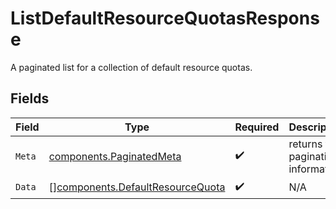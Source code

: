 # ListDefaultResourceQuotasResponse

A paginated list for a collection of default resource quotas.


## Fields

| Field                                                                                | Type                                                                                 | Required                                                                             | Description                                                                          |
| ------------------------------------------------------------------------------------ | ------------------------------------------------------------------------------------ | ------------------------------------------------------------------------------------ | ------------------------------------------------------------------------------------ |
| `Meta`                                                                               | [components.PaginatedMeta](../../models/components/paginatedmeta.md)                 | :heavy_check_mark:                                                                   | returns the pagination information                                                   |
| `Data`                                                                               | [][components.DefaultResourceQuota](../../models/components/defaultresourcequota.md) | :heavy_check_mark:                                                                   | N/A                                                                                  |
